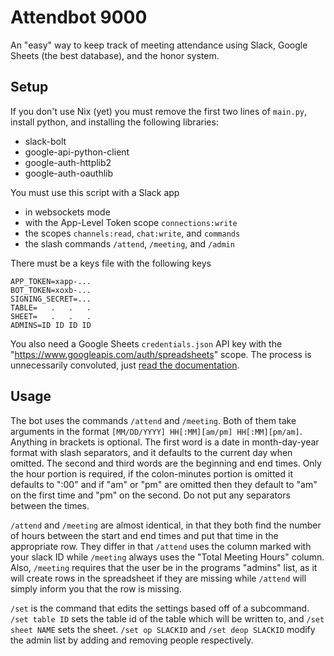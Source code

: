 # Attendbot 9000

An "easy" way to keep track of meeting attendance using Slack, Google Sheets (the best database), and the honor system.

## Setup

If you don't use Nix (yet) you must remove the first two lines of `main.py`, install python, and installing the following libraries:
- slack-bolt
- google-api-python-client
- google-auth-httplib2
- google-auth-oauthlib

You must use this script with a Slack app
- in websockets mode
- with the App-Level Token scope `connections:write`
- the scopes `channels:read`, `chat:write`, and `commands`
- the slash commands `/attend`, `/meeting`, and `/admin`

There must be a keys file with the following keys
```
APP_TOKEN=xapp-...
BOT_TOKEN=xoxb-...
SIGNING_SECRET=...
TABLE=   .   .   .
SHEET=   .   .   .
ADMINS=ID ID ID ID
```

You also need a Google Sheets `credentials.json` API key with the "https://www.googleapis.com/auth/spreadsheets" scope. The process is unnecessarily convoluted, just [read the documentation](https://developers.google.com/sheets/api/quickstart/python#enable_the_api).

## Usage

The bot uses the commands `/attend` and `/meeting`.
Both of them take arguments in the format `[MM/DD/YYYY] HH[:MM][am/pm] HH[:MM][pm/am]`. Anything in brackets is optional. The first word is a date in month-day-year format with slash separators, and it defaults to the current day when omitted. The second and third words are the beginning and end times. Only the hour portion is required, if the colon-minutes portion is omitted it defaults to ":00" and if "am" or "pm" are omitted then they default to "am" on the first time and "pm" on the second. Do not put any separators between the times.

`/attend` and `/meeting` are almost identical, in that they both find the number of hours between the start and end times and put that time in the appropriate row. They differ in that `/attend` uses the column marked with your slack ID while `/meeting` always uses the "Total Meeting Hours" column. Also, `/meeting` requires that the user be in the programs "admins" list, as it will create rows in the spreadsheet if they are missing while `/attend` will simply inform you that the row is missing.

`/set` is the command that edits the settings based off of a subcommand. `/set table ID` sets the table id of the table which will be written to, and `/set sheet NAME` sets the sheet. `/set op SLACKID` and `/set deop SLACKID` modify the admin list by adding and removing people respectively.